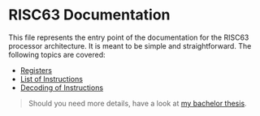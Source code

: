 # RISC63 Documentation

This file represents the entry point of the documentation for the RISC63 processor architecture. It is meant to be simple and straightforward. The following topics are covered:

* [Registers](registers.md)
* [List of Instructions](instructions.md)
* [Decoding of Instructions](decoding.md)

> Should you need more details, have a look at [my bachelor thesis](https://github.com/dominiksalvet/bachelor-thesis).
